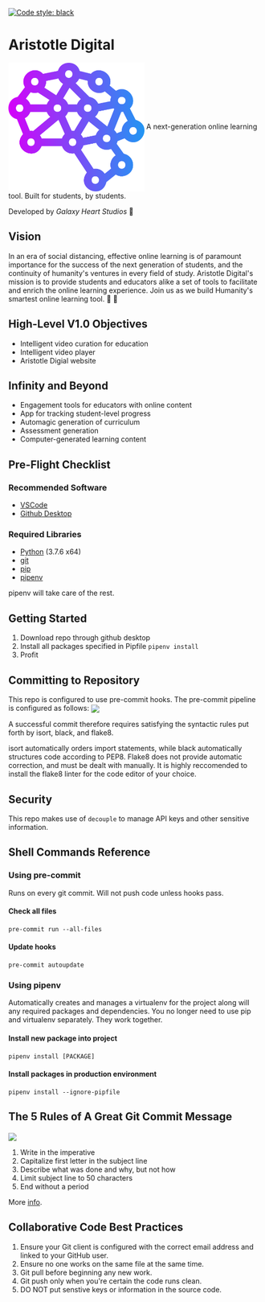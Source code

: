 [![Code style: black](https://img.shields.io/badge/code%20style-black-000000.svg)](https://github.com/psf/black)

# Aristotle Digital
<img src="art/png/logo.png" height="256" align="center">
A next-generation online learning tool. Built for students, by students.


Developed by *Galaxy Heart Studios* :milky_way:

## Vision
In an era of social distancing, effective online learning is of paramount importance for the success of the next generation of students, and the continuity of humanity's ventures in every field of study. Aristotle Digital's mission is to provide students and educators alike a set of tools to facilitate and enrich the online learning experience. Join us as we build Humanity's smartest online learning tool. :book: :brain:

## High-Level V1.0 Objectives
* Intelligent video curation for education
* Intelligent video player
* Aristotle Digial website

## Infinity and Beyond
* Engagement tools for educators with online content
* App for tracking student-level progress
* Automagic generation of curriculum
* Assessment generation
* Computer-generated learning content

## Pre-Flight Checklist
### Recommended Software
* [VSCode](https://code.visualstudio.com/)
* [Github Desktop](https://desktop.github.com/)

### Required Libraries
* [Python](https://www.python.org/) (3.7.6 x64)
* [git](https://git-scm.com/)
* [pip](https://pypi.org/project/pip/)
* [pipenv](https://pypi.org/project/pipenv/)

pipenv will take care of the rest.

## Getting Started
1. Download repo through github desktop
1. Install all packages specified in Pipfile `pipenv install`
1. Profit

## Committing to Repository
This repo is configured to use pre-commit hooks. The pre-commit pipeline is configured as follows:
<img src="https://miro.medium.com/max/1400/1*zEyQac8rhvayY-2p5DeUHg.png" align="center">

A successful commit therefore requires satisfying the syntactic rules put forth by isort, black, and flake8.

isort automatically orders import statements, while black automatically structures code according to PEP8. Flake8 does not provide automatic correction, and must be dealt with manually. It is highly reccomended to install the flake8 linter for the code editor of your choice.

## Security
This repo makes use of `decouple` to manage API keys and other sensitive information.

## Shell Commands Reference
### Using pre-commit
Runs on every git commit. Will not push code unless hooks pass.

#### Check all files
```
pre-commit run --all-files
```

#### Update hooks
```
pre-commit autoupdate
```

### Using pipenv
Automatically creates and manages a virtualenv for the project along will any required packages and dependencies. You no longer need to use pip and virtualenv separately. They work together.

#### Install new package into project
```
pipenv install [PACKAGE]
```

#### Install packages in production environment
```
pipenv install --ignore-pipfile
```

## The 5 Rules of A Great Git Commit Message
<img src="https://imgs.xkcd.com/comics/git_commit.png" width="256" align="center">

1. Write in the imperative
1. Capitalize first letter in the subject line 
1. Describe what was done and why, but not how
1. Limit subject line to 50 characters
1. End without a period

More [info](https://www.theserverside.com/video/Follow-these-git-commit-message-guidelines).

## Collaborative Code Best Practices
1. Ensure your Git client is configured with the correct email address and linked to your GitHub user.
1. Ensure no one works on the same file at the same time.
1. Git pull before beginning any new work.
1. Git push only when you're certain the code runs clean.
1. DO NOT put senstive keys or information in the source code.
